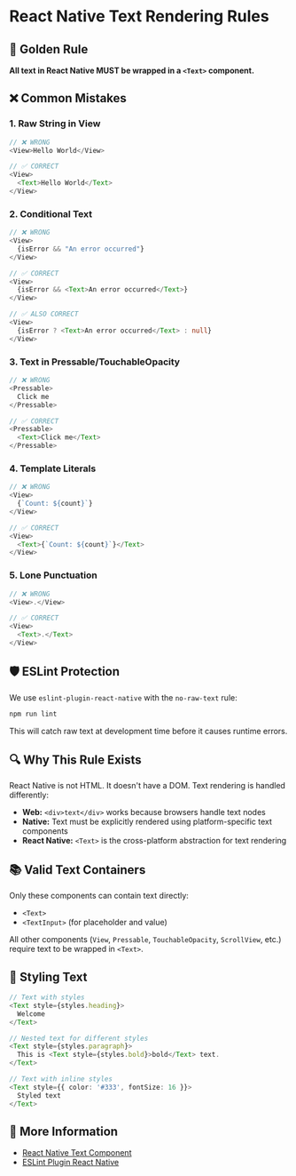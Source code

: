 # React Native Text Rendering Rules

## 🎯 Golden Rule

**All text in React Native MUST be wrapped in a `<Text>` component.**

## ❌ Common Mistakes

### 1. Raw String in View
```typescript
// ❌ WRONG
<View>Hello World</View>

// ✅ CORRECT
<View>
  <Text>Hello World</Text>
</View>
```

### 2. Conditional Text
```typescript
// ❌ WRONG
<View>
  {isError && "An error occurred"}
</View>

// ✅ CORRECT
<View>
  {isError && <Text>An error occurred</Text>}
</View>

// ✅ ALSO CORRECT
<View>
  {isError ? <Text>An error occurred</Text> : null}
</View>
```

### 3. Text in Pressable/TouchableOpacity
```typescript
// ❌ WRONG
<Pressable>
  Click me
</Pressable>

// ✅ CORRECT
<Pressable>
  <Text>Click me</Text>
</Pressable>
```

### 4. Template Literals
```typescript
// ❌ WRONG
<View>
  {`Count: ${count}`}
</View>

// ✅ CORRECT
<View>
  <Text>{`Count: ${count}`}</Text>
</View>
```

### 5. Lone Punctuation
```typescript
// ❌ WRONG
<View>.</View>

// ✅ CORRECT
<View>
  <Text>.</Text>
</View>
```

## 🛡️ ESLint Protection

We use `eslint-plugin-react-native` with the `no-raw-text` rule:

```bash
npm run lint
```

This will catch raw text at development time before it causes runtime errors.

## 🔍 Why This Rule Exists

React Native is not HTML. It doesn't have a DOM. Text rendering is handled differently:

- **Web:** `<div>text</div>` works because browsers handle text nodes
- **Native:** Text must be explicitly rendered using platform-specific text components
- **React Native:** `<Text>` is the cross-platform abstraction for text rendering

## 📚 Valid Text Containers

Only these components can contain text directly:

- `<Text>`
- `<TextInput>` (for placeholder and value)

All other components (`View`, `Pressable`, `TouchableOpacity`, `ScrollView`, etc.) require text to be wrapped in `<Text>`.

## 🎨 Styling Text

```typescript
// Text with styles
<Text style={styles.heading}>
  Welcome
</Text>

// Nested text for different styles
<Text style={styles.paragraph}>
  This is <Text style={styles.bold}>bold</Text> text.
</Text>

// Text with inline styles
<Text style={{ color: '#333', fontSize: 16 }}>
  Styled text
</Text>
```

## 🔗 More Information

- [React Native Text Component](https://reactnative.dev/docs/text)
- [ESLint Plugin React Native](https://github.com/Intellicode/eslint-plugin-react-native)
